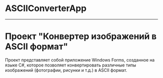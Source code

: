 # ASCIIConverterApp
---
# Проект "Конвертер изображений в ASCII формат"

Проект представляет собой приложение Windows Forms, созданное на языке C#, которое позволяет конвертировать различные типы изображений (фотографии, рисунки и т.д.) в ASCII формат.
